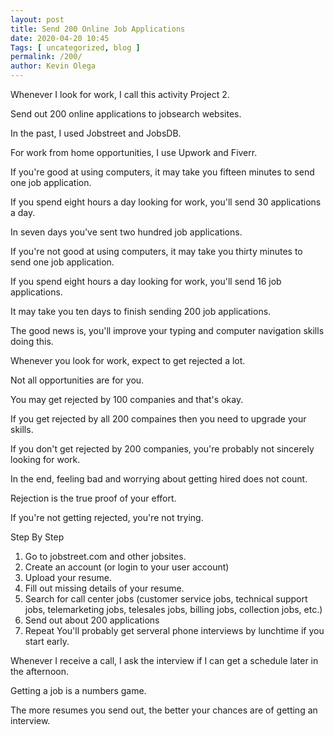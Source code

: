 ```yaml
--- 
layout: post 
title: Send 200 Online Job Applications
date: 2020-04-20 10:45
Tags: [ uncategorized, blog ]
permalink: /200/ 
author: Kevin Olega 
--- 
```

Whenever I look for work, I call this activity Project 2.

Send out 200 online applications to jobsearch websites.

In the past, I used Jobstreet and JobsDB.

For work from home opportunities, I use Upwork and Fiverr.

If you're good at using computers, it may take you fifteen minutes to send one job application.

If you spend eight hours a day looking for work, you'll send 30 applications a day.

In seven days you've sent two hundred job applications.

If you're not good at using computers, it may take you thirty minutes to send one job application.

If you spend eight hours a day looking for work, you'll send 16 job applications.

It may take you ten days to finish sending 200 job applications.

The good news is, you'll improve your typing and computer navigation skills doing this.

Whenever you look for work, expect to get rejected a lot.

Not all opportunities are for you.

You may get rejected by 100 companies and that's okay.

If you get rejected by all 200 compaines then you need to upgrade your skills.

If you don't get rejected by 200 companies, you're probably not sincerely looking for work.

In the end, feeling bad and worrying about getting hired does not count.

Rejection is the true proof of your effort.

If you're not getting rejected, you're not trying.

Step By Step

1. Go to jobstreet.com and other jobsites.
2. Create an account (or login to your user account)
3. Upload your resume.
4. Fill out missing details of your resume.
5. Search for call center jobs (customer service jobs, technical support jobs, telemarketing
jobs, telesales jobs, billing jobs, collection jobs, etc.)
6. Send out about 200 applications
7. Repeat
You'll probably get serveral phone interviews by lunchtime if you start early.

Whenever I receive a call, I ask the interview if I can get a schedule later in the afternoon.

Getting a job is a numbers game.

The more resumes you send out, the better your chances are of getting an interview.
